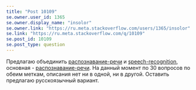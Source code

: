 ```yaml
---
title: "Post 10109"
se.owner.user_id: 1365
se.owner.display_name: "insolor"
se.owner.link: "https://ru.meta.stackoverflow.com/users/1365/insolor"
se.link: "https://ru.meta.stackoverflow.com/q/10109"
se.post_id: 10109
se.post_type: question
---
```

<p>Предлагаю объединить <a href="https://ru.stackoverflow.com/questions/tagged/%d1%80%d0%b0%d1%81%d0%bf%d0%be%d0%b7%d0%bd%d0%b0%d0%b2%d0%b0%d0%bd%d0%b8%d0%b5-%d1%80%d0%b5%d1%87%d0%b8" class="post-tag" title="показать вопросы с меткой [распознавание-речи]" rel="tag">распознавание-речи</a> и <a href="https://ru.stackoverflow.com/questions/tagged/speech-recognition" class="post-tag" title="показать вопросы с меткой [speech-recognition]" rel="tag">speech-recognition</a>, основная - <a href="https://ru.stackoverflow.com/questions/tagged/%d1%80%d0%b0%d1%81%d0%bf%d0%be%d0%b7%d0%bd%d0%b0%d0%b2%d0%b0%d0%bd%d0%b8%d0%b5-%d1%80%d0%b5%d1%87%d0%b8" class="post-tag" title="показать вопросы с меткой [распознавание-речи]" rel="tag">распознавание-речи</a>. На данный момент по 30 вопросов по обеим меткам, описания нет ни в одной, ни в другой. Оставить предлагаю русскоязычный вариант.</p>
